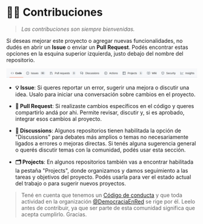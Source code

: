 # 👷‍♀️ Contribuciones

> _Las contribuciones son siempre bienvenidas._

Si deseas mejorar este proyecto o agregar nuevas funcionalidades, no dudés en abrir un **Issue** o enviar un **Pull Request**. Podés encontrar estas opciones en la esquina superior izquierda, justo debajo del nombre del repositorio.

![Vista de pestañas](image.jpeg)

- **💡 Issue**: Si queres reportar un error, sugerir una mejora o discutir una idea. Usalo para iniciar una conversación sobre cambios en el proyecto.

- **🔄 Pull Request**: Si realizaste cambios específicos en el código y queres compartirlo andá por ahi. Permite revisar, discutir y, si es aprobado, integrar esos cambios al proyecto.

- **💬 Discussions**: Algunos repositorios tienen habilitada la opción de "Discussions" para debates más amplios o temas no necesariamente ligados a errores o mejoras directas. Si tenés alguna sugerencia general o querés discutir temas con la comunidad, podés usar esta sección.

- **🗂 Projects**: En algunos repositorios también vas a encontrar habilitada la pestaña "Projects", donde organizamos y damos seguimiento a las tareas y objetivos del proyecto. Podés usarla para ver el estado actual del trabajo o para sugerir nuevos proyectos.

> Tené en cuenta que tenemos un [Código de conducta](CODE_OF_CONDUCT.md) y que toda actividad en la organización [@DemocraciaEnRed](https://github.com/DemocraciaEnRed) se rige por él. Leelo antes de contribuir, ya que ser parte de esta comunidad significa que acepta cumplirlo. Gracias.

